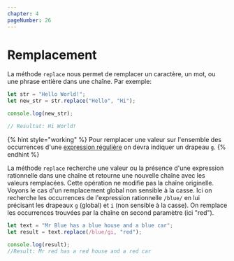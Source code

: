 ```yaml
---
chapter: 4
pageNumber: 26
---
```


# Remplacement

La méthode `replace` nous permet de remplacer un caractère, un mot, ou une phrase entière dans une chaîne. Par exemple:

```javascript
let str = "Hello World!";
let new_str = str.replace("Hello", "Hi");

console.log(new_str);

// Resultat: Hi World!
```

{% hint style="working" %}
Pour remplacer une valeur sur l'ensemble des occurrences d'une [expression régulière](../regular-expression.md) on devra indiquer un drapeau `g`.
{% endhint %}

La méthode `replace` recherche une valeur ou la présence d'une expression rationnelle dans une chaîne et retourne une nouvelle chaîne avec les valeurs remplacées. Cette opération ne modifie pas la chaîne originelle. Voyons le cas d'un remplacement global non sensible à la casse. Ici on recherche les occurrences de l'expression rationnelle `/blue/` en lui précisant les drapeaux `g` (global) et `i` (non sensible à la casse). On remplace les occurrences trouvées par la chaîne en second paramètre (ici "red").

```javascript
let text = "Mr Blue has a blue house and a blue car";
let result = text.replace(/blue/gi, "red");

console.log(result);
//Result: Mr red has a red house and a red car
```
